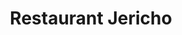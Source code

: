 ---
layout: photography
title:  "Restaurant Jericho"
region: "England"
year: 2022
id: jericho
intro: "Inspired by farm Jericho, the land that raised him and the generations that went before, Rich Stevens, has created a distinctive dining experience in the Vale of Belvoir. He asked me to take some phototgraphs of his food and his kitchen&nbsp;garden."
seo:
  title: "Food Photography - Restaurant Jericho"
  description: "Photography from Restaurant Jericho, a fine dining experience in the Vale of Belvoir."
  image:
    url: "Jericho-006.jpg"
    alt: "Table setting at Restaurant Jericho"
hero:
  url: "Jericho-0021.jpg"
  alt: "Table setting at Restaurant Jericho"
cta:
  text: "Visit Restaurant Jericho"
  url: "https://restaurantjericho.com"
---